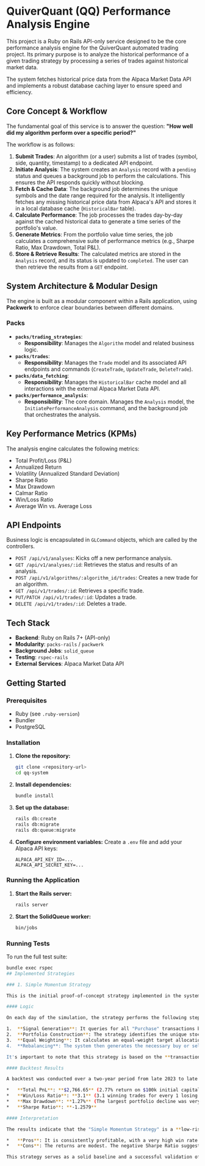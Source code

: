 # QuiverQuant (QQ) Performance Analysis Engine

This project is a Ruby on Rails API-only service designed to be the core performance analysis engine for the QuiverQuant automated trading project. Its primary purpose is to analyze the historical performance of a given trading strategy by processing a series of trades against historical market data.

The system fetches historical price data from the Alpaca Market Data API and implements a robust database caching layer to ensure speed and efficiency.

## Core Concept & Workflow

The fundamental goal of this service is to answer the question: **"How well did my algorithm perform over a specific period?"**

The workflow is as follows:

1.  **Submit Trades**: An algorithm (or a user) submits a list of trades (symbol, side, quantity, timestamp) to a dedicated API endpoint.
2.  **Initiate Analysis**: The system creates an `Analysis` record with a `pending` status and queues a background job to perform the calculations. This ensures the API responds quickly without blocking.
3.  **Fetch & Cache Data**: The background job determines the unique symbols and the date range required for the analysis. It intelligently fetches any missing historical price data from Alpaca's API and stores it in a local database cache (`HistoricalBar` table).
4.  **Calculate Performance**: The job processes the trades day-by-day against the cached historical data to generate a time series of the portfolio's value.
5.  **Generate Metrics**: From the portfolio value time series, the job calculates a comprehensive suite of performance metrics (e.g., Sharpe Ratio, Max Drawdown, Total P&L).
6.  **Store & Retrieve Results**: The calculated metrics are stored in the `Analysis` record, and its status is updated to `completed`. The user can then retrieve the results from a `GET` endpoint.

## System Architecture & Modular Design

The engine is built as a modular component within a Rails application, using **Packwerk** to enforce clear boundaries between different domains.

### Packs

*   **`packs/trading_strategies`**:
    *   **Responsibility**: Manages the `Algorithm` model and related business logic.
*   **`packs/trades`**:
    *   **Responsibility**: Manages the `Trade` model and its associated API endpoints and commands (`CreateTrade`, `UpdateTrade`, `DeleteTrade`).
*   **`packs/data_fetching`**:
    *   **Responsibility**: Manages the `HistoricalBar` cache model and all interactions with the external Alpaca Market Data API.
*   **`packs/performance_analysis`**:
    *   **Responsibility**: The core domain. Manages the `Analysis` model, the `InitiatePerformanceAnalysis` command, and the background job that orchestrates the analysis.

## Key Performance Metrics (KPMs)

The analysis engine calculates the following metrics:

*   Total Profit/Loss (P&L)
*   Annualized Return
*   Volatility (Annualized Standard Deviation)
*   Sharpe Ratio
*   Max Drawdown
*   Calmar Ratio
*   Win/Loss Ratio
*   Average Win vs. Average Loss

## API Endpoints

Business logic is encapsulated in `GLCommand` objects, which are called by the controllers.

*   `POST /api/v1/analyses`: Kicks off a new performance analysis.
*   `GET /api/v1/analyses/:id`: Retrieves the status and results of an analysis.
*   `POST /api/v1/algorithms/:algorithm_id/trades`: Creates a new trade for an algorithm.
*   `GET /api/v1/trades/:id`: Retrieves a specific trade.
*   `PUT/PATCH /api/v1/trades/:id`: Updates a trade.
*   `DELETE /api/v1/trades/:id`: Deletes a trade.

## Tech Stack

*   **Backend**: Ruby on Rails 7+ (API-only)
*   **Modularity**: `packs-rails` / `packwerk`
*   **Background Jobs**: `solid_queue`
*   **Testing**: `rspec-rails`
*   **External Services**: Alpaca Market Data API

## Getting Started

### Prerequisites

- Ruby (see `.ruby-version`)
- Bundler
- PostgreSQL

### Installation

1.  **Clone the repository:**
    ```bash
    git clone <repository-url>
    cd qq-system
    ```

2.  **Install dependencies:**
    ```bash
    bundle install
    ```

3.  **Set up the database:**
    ```bash
    rails db:create
    rails db:migrate
    rails db:queue:migrate
    ```

4.  **Configure environment variables:**
    Create a `.env` file and add your Alpaca API keys:
    ```
    ALPACA_API_KEY_ID=...
    ALPACA_API_SECRET_KEY=...
    ```

### Running the Application

1.  **Start the Rails server:**
    ```bash
    rails server
    ```

2.  **Start the SolidQueue worker:**
    ```bash
    bin/jobs
    ```

### Running Tests

To run the full test suite:

```bash
bundle exec rspec
## Implemented Strategies

### 1. Simple Momentum Strategy

This is the initial proof-of-concept strategy implemented in the system. It is a momentum-based strategy that aims to align the portfolio with the recent purchasing activity of US Congress members.

#### Logic

On each day of the simulation, the strategy performs the following steps:

1.  **Signal Generation**: It queries for all "Purchase" transactions by congress members where the **transaction date** falls within the last 45 days. This 45-day window is significant as it aligns with the maximum time allowed for a member of congress to disclose a trade.
2.  **Portfolio Construction**: The strategy identifies the unique stock tickers from these recent purchases.
3.  **Equal Weighting**: It calculates an equal-weight target allocation for each ticker based on the total portfolio equity. For example, if 10 unique tickers are identified, each is allocated 10% of the portfolio's value.
4.  **Rebalancing**: The system then generates the necessary buy or sell orders to align the current portfolio with this new target.

It's important to note that this strategy is based on the **transaction date**, not the disclosure date. It operates on the hypothesis that stocks recently bought by insiders may have positive momentum.

#### Backtest Results

A backtest was conducted over a two-year period from late 2023 to late 2025. The key performance metrics are as follows:

*   **Total PnL**: **$2,766.65** (2.77% return on $100k initial capital)
*   **Win/Loss Ratio**: **3.1** (3.1 winning trades for every 1 losing trade)
*   **Max Drawdown**: **1.27%** (The largest portfolio decline was very small)
*   **Sharpe Ratio**: **-1.2579**

#### Interpretation

The results indicate that the "Simple Momentum Strategy" is a **low-risk, low-return** strategy.

*   **Pros**: It is consistently profitable, with a very high win rate and exceptionally low risk of significant losses (as shown by the low max drawdown and volatility).
*   **Cons**: The returns are modest. The negative Sharpe Ratio suggests that the returns, while positive, are lower than what one might expect from a risk-free investment.

This strategy serves as a solid baseline and a successful validation of the backtesting and analysis engine. Future work could focus on refining the signal generation or allocation logic to improve returns without substantially increasing risk.
